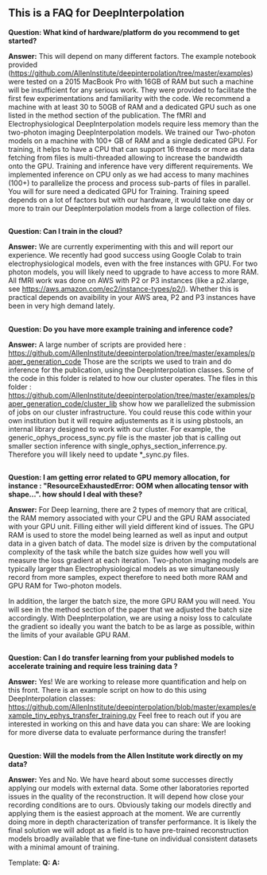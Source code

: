 ## This is a FAQ for DeepInterpolation

**Question: What kind of hardware/platform do you recommend to get started?**

**Answer:** This will depend on many different factors. The example notebook provided (https://github.com/AllenInstitute/deepinterpolation/tree/master/examples) were tested on a 2015 MacBook Pro with 16GB of RAM but such a machine will be insufficient for any serious work. They were provided to facilitate the first few experimentations and familiarity with the code. We recommend a machine with at least 30 to 50GB of RAM and a dedicated GPU such as one listed in the method section of the publication. The fMRI and Electrophysiological DeepInterpolation models require less memory than the two-photon imaging DeepInterpolation models. We trained our Two-photon models on a machine with 100+ GB of RAM and a single dedicated GPU. For training, it helps to have a CPU that can support 16 threads or more as data fetching from files is multi-threaded allowing to increase the bandwidth onto the GPU. Training and inference have very different requirements. We implemented inference on CPU only as we had access to many machines (100+) to parallelize the process and process sub-parts of files in parallel. You will for sure need a dedicated GPU for Training. Training speed depends on a lot of factors but with our hardware, it would take one day or more to train our DeepInterpolation models from a large collection of files.   

##

**Question: Can I train in the cloud?**

**Answer:** We are currently experimenting with this and will report our experience. We recently had good success using Google Colab to train electrophysiological models, even with the free instances with GPU. For two photon models, you will likely need to upgrade to have access to more RAM. All fMRI work was done on AWS with P2 or P3 instances (like a p2.xlarge, see https://aws.amazon.com/ec2/instance-types/p2/). Whether this is practical depends on avaibility in your AWS area, P2 and P3 instances have been in very high demand lately. 

##

**Question: Do you have more example training and inference code?**

**Answer:** A large number of scripts are provided here : https://github.com/AllenInstitute/deepinterpolation/tree/master/examples/paper_generation_code
Those are the scripts we used to train and do inference for the publication, using the DeepInterpolation classes. Some of the code in this folder is related to how our cluster operates. 
The files in this folder : https://github.com/AllenInstitute/deepinterpolation/tree/master/examples/paper_generation_code/cluster_lib
show how we parallelized the submission of jobs on our cluster infrastructure. You could reuse this code within your own institution but it will require adjustements as it is using pbstools, an internal library designed to work with our cluster. For example, the generic_ophys_process_sync.py file is the master job that is calling out smaller section inference with single_ophys_section_inferrence.py. Therefore you will likely need to update *_sync.py files. 

##
**Question: I am getting error related to GPU memory allocation, for instance : "ResourceExhaustedError: OOM when allocating tensor with shape...".
how should I deal with these?**

**Answer:** For Deep learning, there are 2 types of memory that are critical, the RAM memory associated with your CPU and the GPU RAM associated with your GPU unit. Filling either will yield different kind of issues. The GPU RAM is used to store the model being learned as well as input and output data in a given batch of data. The model size is driven by the computational complexity of the task while the batch size guides how well you will measure the loss gradient at each iteration. Two-photon imaging models are typically larger than Electrophysiological models as we simultaneously record from more samples, expect therefore to need both more RAM and GPU RAM for Two-photon models. 

In addition, the larger the batch size, the more GPU RAM you will need. You will see in the method section of the paper that we adjusted the batch size accordingly. With DeepInterpolation, we are using a noisy loss to calculate the gradient so ideally you want the batch to be as large as possible, within the limits of your available GPU RAM. 

##

**Question: Can I do transfer learning from your published models to accelerate training and require less training data ?**

**Answer:** Yes! We are working to release more quantification and help on this front. There is an example script on how to do this using DeepInterpolation classes: 
https://github.com/AllenInstitute/deepinterpolation/blob/master/examples/example_tiny_ephys_transfer_training.py
Feel free to reach out if you are interested in working on this and have data you can share: We are looking for more diverse data to evaluate performance during the transfer!

##

**Question: Will the models from the Allen Institute work directly on my data?**

**Answer:** Yes and No. We have heard about some successes directly applying our models with external data. Some other laboratories reported issues in the quality of the reconstruction. It will depend how close your recording conditions are to ours. Obviously taking our models directly and applying them is the easiest approach at the moment. We are currently doing more in depth characterization of transfer performance. It is likely the final solution we will adopt as a field is to have pre-trained reconstruction models broadly available that we fine-tune on individual consistent datasets with a minimal amount of training. 

Template:
**Q:**
**A:**
##
